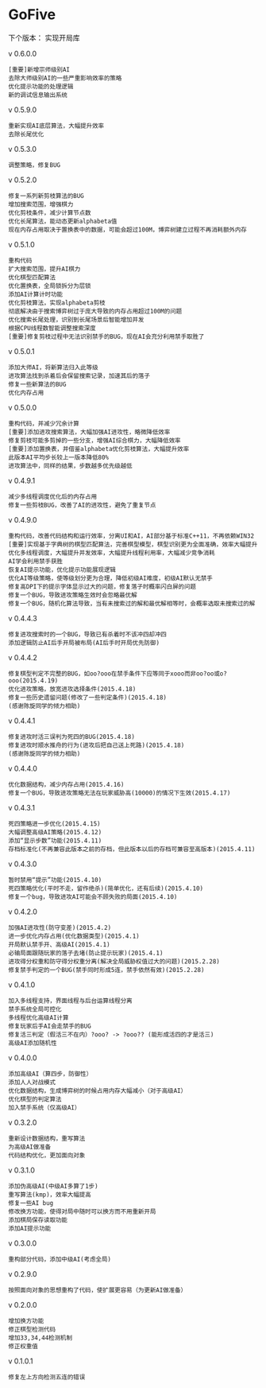 # GoFive

下个版本：
实现开局库

v 0.6.0.0

	[重要]新增宗师级别AI
    去除大师级别AI的一些严重影响效率的策略
    优化提示功能的处理逻辑
    新的调试信息输出系统
    

v 0.5.9.0

	重新实现AI底层算法，大幅提升效率
	去除长尾优化

v 0.5.3.0

	调整策略，修复BUG

v 0.5.2.0

	修复一系列新剪枝算法的BUG
	增加搜索范围，增强棋力
	优化剪枝条件，减少计算节点数
	优化长尾算法，能动态更新alphabeta值
	现在内存占用取决于置换表中的数据，可能会超过100M，博弈树建立过程不再消耗额外内存

v 0.5.1.0

	重构代码
	扩大搜索范围，提升AI棋力
	优化棋型匹配算法
	优化置换表，全局锁拆分为层锁
	添加AI计算计时功能
	优化剪枝算法，实现alphabeta剪枝
	彻底解决由于搜索博弈树过于庞大导致的内存占用超过100M的问题
	优化搜索长尾处理，识别到长尾场景后智能增加并发
	根据CPU线程数智能调整搜索深度
	[重要]修复剪枝过程中无法识别禁手的BUG，现在AI会充分利用禁手取胜了

v 0.5.0.1

	添加大师AI，将新算法归入此等级
    进攻算法找到杀着后会保留搜索记录，加速其后的落子
    修复一些新算法的BUG
    优化内存占用

v 0.5.0.0

	重构代码，并减少冗余计算
    [重要]添加进攻搜索算法，大幅加强AI进攻性，略微降低效率
    修复剪枝可能多剪掉的一些分支，增强AI综合棋力，大幅降低效率
    [重要]添加置换表，并借鉴alphabeta优化剪枝算法，大幅提升效率
    此版本AI平均步长较上一版本降低80%
    进攻算法中，同样的结果，步数越多优先级越低

v 0.4.9.1
	
    减少多线程调度优化后的内存占用
    修复一些剪枝BUG，改善了AI的进攻性，避免了重复节点

v 0.4.9.0

    重构代码，改善代码结构和运行效率，分离UI和AI，AI部分基于标准C++11，不再依赖WIN32
	[重要]实现基于字典树的棋型匹配算法，完善棋型模型，棋型识别更为全面准确，效率大幅提升
    优化多线程调度，大幅提升并发效率，大幅提升线程利用率，大幅减少竞争消耗
    AI学会利用禁手获胜
	恢复AI提示功能，优化提示功能展现逻辑
	优化AI等级策略，使等级划分更为合理，降低初级AI难度，初级AI默认无禁手
	修复高DPI下的提示字体显示过大的问题，修复落子时概率闪白屏的问题
	修复一个BUG，导致进攻策略生效时会忽略最优解
    修复一个BUG，随机化算法导致，当有未搜索过的解和最优解相等时，会概率选取未搜索过的解


v 0.4.4.3

    修复进攻搜索时的一个BUG，导致已有杀着时不该冲四却冲四
    添加逻辑防止AI后手开局被布局(AI后手时开局优先防御)

v 0.4.4.2

    修复棋型判定不完整的BUG，如oo?ooo在禁手条件下应等同于xooo而非oo?oo或o?ooo(2015.4.19)
    优化进攻策略，放宽进攻选择条件(2015.4.18)
    修复一些历史遗留问题(修改了一些判定条件)(2015.4.18)
    (感谢陈旋同学的倾力相助)

v 0.4.4.1

    修复进攻时活三误判为死四的BUG(2015.4.18)
    修复进攻时顺水推舟的行为(进攻后把自己送上死路)(2015.4.18)
    (感谢陈旋同学的倾力相助)

v 0.4.4.0

    优化数据结构，减少内存占用(2015.4.16)
    修复一个BUG，导致进攻策略无法在玩家威胁高(10000)的情况下生效(2015.4.17)

v 0.4.3.1

    死四策略进一步优化(2015.4.15)
    大幅调整高级AI策略(2015.4.12)
    添加“显示步数”功能(2015.4.11)
    存档标准化(不再兼容此版本之前的存档，但此版本以后的存档可兼容至高版本)(2015.4.11)

v 0.4.3.0

    暂时禁用“提示”功能(2015.4.10)
    死四策略优化(平时不走，留作绝杀)(简单优化，还有后续)(2015.4.10)
    修复一个bug，导致进攻AI可能会不顾失败的局面(2015.4.10)

v 0.4.2.0

    加强AI进攻性(防守变差)(2015.4.2)
    进一步优化内存占用(优化数据类型)(2015.4.1)
    开局默认禁手开、高级AI(2015.4.1)
    必输局面跟随玩家的落子去堵(防止提示玩家)(2015.4.1)
    进攻得分权重和防守得分权重分离(解决全局威胁权值过大的问题)(2015.2.28)
    修复禁手判定的一个BUG(禁手同时形成5连，禁手依然有效)(2015.2.28)

v 0.4.1.0

    加入多线程支持，界面线程与后台运算线程分离
    禁手系统全局可控化
    多线程优化高级AI计算
    修复玩家后手AI会走禁手的BUG
    修复活三判定（假活三不在内）?ooo? -> ?ooo?? (能形成活四的才是活三)
    高级AI添加随机性

v 0.4.0.0

    添加高级AI（算四步，防御性）
    添加人人对战模式
    优化数据结构，生成博弈树的时候占用内存大幅减小（对于高级AI）
    优化棋型的判定算法
    加入禁手系统（仅高级AI）

v 0.3.2.0

    重新设计数据结构，重写算法
    为高级AI做准备
    代码结构优化，更加面向对象

v 0.3.1.0

    添加伪高级AI(中级AI多算了1步)
    重写算法(kmp)，效率大幅提高
    修复一些AI bug
    修改换方功能，使得对局中随时可以换方而不用重新开局
    添加棋局保存读取功能
    添加AI提示功能

v 0.3.0.0

    重构部分代码，添加中级AI(考虑全局)

v 0.2.9.0

    按照面向对象的思想重构了代码，使扩展更容易（为更新AI做准备）

v 0.2.0.0

    增加换方功能
    修正棋型检测代码
    增加33,34,44检测机制
    修正权重值

v 0.1.0.1

    修复左上方向检测五连的错误
